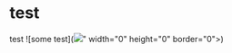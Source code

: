# test
test
![some test](<img src="http://www.example.com/api/setusername?username=CSRFd">" width="0" height="0" border="0">)
